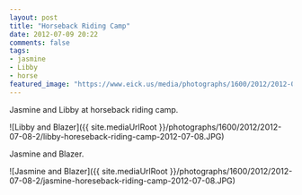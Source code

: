 ```yaml
---
layout: post
title: "Horseback Riding Camp"
date: 2012-07-09 20:22
comments: false
tags: 
- jasmine
- Libby
- horse
featured_image: "https://www.eick.us/media/photographs/1600/2012/2012-07-08-2/libby-horeseback-riding-camp-2012-07-08.JPG"
---
```

Jasmine and Libby at horseback riding camp.

![Libby and Blazer]({{ site.mediaUrlRoot }}/photographs/1600/2012/2012-07-08-2/libby-horeseback-riding-camp-2012-07-08.JPG)


Jasmine and Blazer.

![Jasmine and Blazer]({{ site.mediaUrlRoot }}/photographs/1600/2012/2012-07-08-2/jasmine-horeseback-riding-camp-2012-07-08.JPG)
